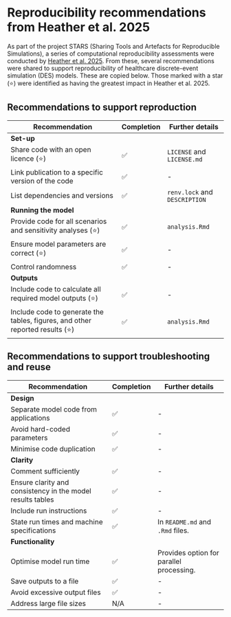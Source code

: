 # Reproducibility recommendations from Heather et al. 2025

As part of the project STARS (Sharing Tools and Artefacts for Reproducible Simulations), a series of computational reproducibility assessments were conducted by [Heather et al. 2025](https://doi.org/10.48550/arXiv.2501.13137). From these, several recommendations were shared to support reproducibility of healthcare discrete-event simulation (DES) models. These are copied below. Those marked with a star (⭐) were identified as having the greatest impact in Heather et al. 2025.

## Recommendations to support reproduction

| Recommendation | Completion | Further details |
| - | - | - |
| **Set-up** |
| Share code with an open licence (⭐) | ✅ | `LICENSE` and `LICENSE.md` |
| Link publication to a specific version of the code | ✅ | - |
| List dependencies and versions | ✅ | `renv.lock` and `DESCRIPTION` |
| **Running the model** |
| Provide code for all scenarios and sensitivity analyses (⭐) | ✅ | `analysis.Rmd` |
| Ensure model parameters are correct (⭐) | ✅ | - |
| Control randomness | ✅ | - |
| **Outputs** |
| Include code to calculate all required model outputs (⭐) | ✅ | - |
| Include code to generate the tables, figures, and other reported results (⭐) | ✅ | `analysis.Rmd` |

## Recommendations to support troubleshooting and reuse

| Recommendation | Completion | Further details |
| - | - | - |
| **Design** |
| Separate model code from applications | ✅ | - |
| Avoid hard-coded parameters | ✅ | - |
| Minimise code duplication | ✅ | - |
| **Clarity** |
| Comment sufficiently | ✅ | - |
| Ensure clarity and consistency in the model results tables | ✅ | - |
| Include run instructions | ✅ | - |
| State run times and machine specifications | ✅ | In `README.md` and `.Rmd` files. |
| **Functionality** |
| Optimise model run time | ✅ | Provides option for parallel processing. |
| Save outputs to a file | ✅ | - |
| Avoid excessive output files | ✅ | - |
| Address large file sizes | N/A | - |